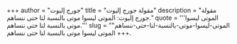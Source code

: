 +++
author = "جورج إليوت"
title = "مقولة جورج إليوت"
description = "مقولة جورج إليوت: الموتى ليسوا موتى بالنسبة لنا حتى ننساهم."
quote = '''الموتى ليسوا موتى بالنسبة لنا حتى ننساهم.'''
slug = "الموتى-ليسوا-موتى-بالنسبة-لنا-حتى-ننساهم"
+++
الموتى ليسوا موتى بالنسبة لنا حتى ننساهم.
